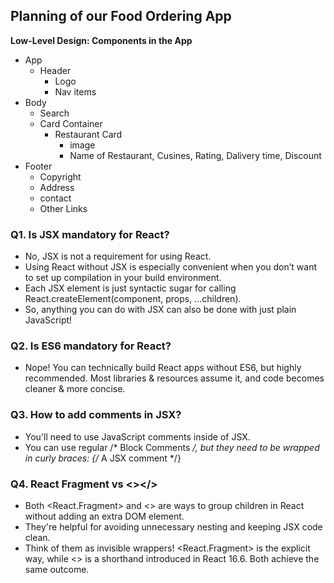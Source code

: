 ## Planning of our Food Ordering App

**Low-Level Design: Components in the App**

- App
  - Header
     - Logo
     - Nav items
- Body
     - Search
     - Card Container
       - Restaurant Card
          - image
          - Name of Restaurant, Cusines, Rating, Dalivery time, Discount
- Footer    
   - Copyright
   - Address
   - contact 
   - Other Links 

### Q1. Is JSX mandatory for React?
- No, JSX is not a requirement for using React.
- Using React without JSX is especially convenient when you don’t want to set up compilation in your build environment.
- Each JSX element is just syntactic sugar for calling React.createElement(component, props, ...children).
- So, anything you can do with JSX can also be done with just plain JavaScript!

### Q2. Is ES6 mandatory for React?
- Nope! You can technically build React apps without ES6, but highly recommended. Most libraries & resources assume it, and code becomes cleaner & more concise.

### Q3. How to add comments in JSX?
- You'll need to use JavaScript comments inside of JSX.
- You can use regular /* Block Comments */, but they need to be wrapped in curly braces: {/* A JSX comment */}

### Q4. React Fragment vs <></> 
- Both <React.Fragment> and <> are ways to group children in React without adding an extra DOM element.
- They're helpful for avoiding unnecessary nesting and keeping JSX code clean.
- Think of them as invisible wrappers! <React.Fragment> is the explicit way, while <> is a shorthand introduced in React 16.6. Both achieve the same outcome.






     

